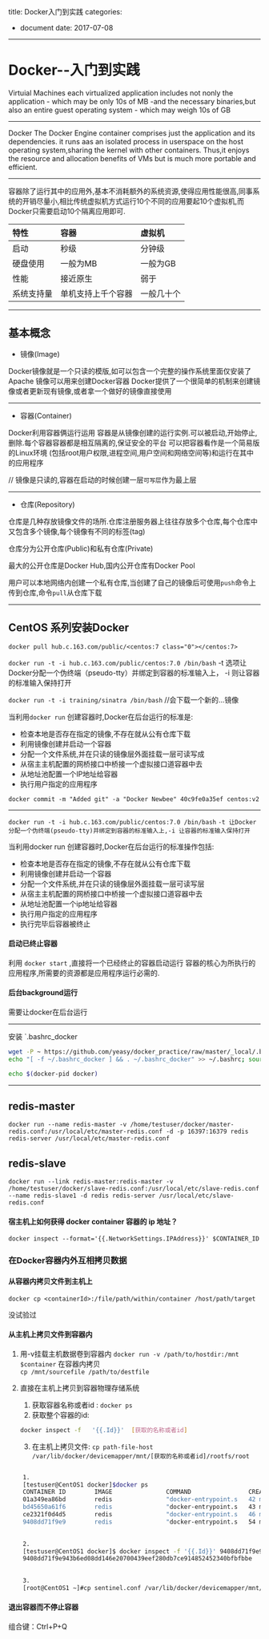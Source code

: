 title: Docker入门到实践
categories: 
- document
date: 2017-07-08
---
# Docker--入门到实践
Virtuial Machines
each virtualized application includes not nonly the application - which may be only 10s of MB -and the necessary binaries,but also an entire guest operating system - which may weigh 10s of GB

---
Docker
The Docker Engine container comprises just the application and its dependencies. it runs aas an isolated process in userspace on the host operating system,sharing the kernel with other containers. Thus,it enjoys the resource and allocation benefits of VMs but is much more portable and efficient.

---
容器除了运行其中的应用外,基本不消耗额外的系统资源,使得应用性能很高,同事系统的开销尽量小,相比传统虚拟机方式运行10个不同的应用要起10个虚拟机,而Docker只需要启动10个隔离应用即可.

|特性|容器|虚拟机|
| :- | :- |:- |
|启动|秒级|分钟级|
|硬盘使用|一般为MB|一般为GB|
|性能|接近原生|弱于|
|系统支持量|单机支持上千个容器|一般几十个|

---
## 基本概念
- 镜像(Image)

Docker镜像就是一个只读的模版,如可以包含一个完整的操作系统里面仅安装了Apache
镜像可以用来创建Docker容器
Docker提供了一个很简单的机制来创建镜像或者更新现有镜像,或者拿一个做好的镜像直接使用

---
- 容器(Container)

Docker利用容器俩运行运用
容器是从镜像创建的运行实例.可以被启动,开始停止,删除.每个容器容器都是相互隔离的,保证安全的平台
可以把容器看作是一个简易版的Linux环境 (包括root用户权限,进程空间,用户空间和网络空间等)和运行在其中的应用程序

// 镜像是只读的,容器在启动的时候创建一层`可写层`作为最上层


---
- 仓库(Repository)

仓库是几种存放镜像文件的场所.仓库注册服务器上往往存放多个仓库,每个仓库中又包含多个镜像,每个镜像有不同的标签(tag)

仓库分为公开仓库(Public)和私有仓库(Private)

最大的公开仓库是Docker Hub,国内公开仓库有Docker Pool

用户可以本地网络内创建一个私有仓库,当创建了自己的镜像后可使用`push`命令上传到仓库,命令`pull`从仓库下载

---
## CentOS 系列安装Docker

`docker pull hub.c.163.com/public/<centos:7 class="0"></centos:7>`

`docker run -t -i hub.c.163.com/public/centos:7.0 /bin/bash`
-t  选项让Docker分配一个伪终端（pseudo-tty）并绑定到容器的标准输入上，  -i  则让容器的标准输入保持打开

`docker run -t -i training/sinatra /bin/bash`  //会下载一个新的...镜像

当利用`docker run` 创建容器时,Docker在后台运行的标准是:
- 检查本地是否存在指定的镜像,不存在就从公有仓库下载
- 利用镜像创建并启动一个容器
- 分配一个文件系统,并在只读的镜像层外面挂载一层可读写成
- 从宿主主机配置的网桥接口中桥接一个虚拟接口道容器中去
- 从地址池配置一个IP地址给容器
- 执行用户指定的应用程序


`docker commit -m "Added git" -a "Docker Newbee" 40c9fe0a35ef centos:v2`




---

`docker run -t -i hub.c.163.com/public/centos:7.0 /bin/bash`
`-t 让Docker分配一个伪终端(pseudo-tty)并绑定到容器的标准输入上,-i 让容器的标准输入保持打开`

当利用docker run 创建容器时,Docker在后台运行的标准操作包括:
- 检查本地是否存在指定的镜像,不存在就从公有仓库下载
- 利用镜像创建并启动一个容器
- 分配一个文件系统,并在只读的镜像层外面挂载一层可读写层
- 从宿主主机配置的网桥接口中桥接一个虚拟接口道容器中去
- 从地址池配置一个ip地址给容器
- 执行用户指定的应用程序
- 执行完毕后容器被终止

#### 启动已终止容器
利用 `docker start` ,直接将一个已经终止的容器启动运行
容器的核心为所执行的应用程序,所需要的资源都是应用程序运行必需的.

#### 后台background运行
需要让docker在后台运行

---
安装 `.bashrc_docker

```bash
wget -P ~ https://github.com/yeasy/docker_practice/raw/master/_local/.bashrc_docker
echo "[ -f ~/.bashrc_docker ] && . ~/.bashrc_docker" >> ~/.bashrc; source ~/.bashrc

echo $(docker-pid docker)
```




----
## redis-master
`docker run --name redis-master -v /home/testuser/docker/master-redis.conf:/usr/local/etc/master-redis.conf -d -p 16397:16379 redis redis-server /usr/local/etc/master-redis.conf`

## redis-slave
`docker run --link redis-master:redis-master -v /home/testuser/docker/slave-redis.conf:/usr/local/etc/slave-redis.conf --name redis-slave1 -d redis redis-server /usr/local/etc/slave-redis.conf`


#### 宿主机上如何获得 docker container 容器的 ip 地址？
```
docker inspect --format='{{.NetworkSettings.IPAddress}}' $CONTAINER_ID
```

### 在Docker容器内外互相拷贝数据

#### 从容器内拷贝文件到主机上
`docker cp <containerId>:/file/path/within/container /host/path/target`

没试验过


#### 从主机上拷贝文件到容器内
1. 用-v挂载主机数据卷到容器内
`docker run -v /path/to/hostdir:/mnt $container`
在容器内拷贝  
`cp /mnt/sourcefile /path/to/destfile`

2. 直接在主机上拷贝到容器物理存储系统
    1. 获取容器名称或者id : `docker ps  `
    2. 获取整个容器的id: 
    ```bash
    docker inspect -f   '{{.Id}}'  [获取的名称或者id]  
    ```
    3. 在主机上拷贝文件: ` cp path-file-host /var/lib/docker/devicemapper/mnt/[获取的名称或者id]/rootfs/root `


```bash   

    1.
    [testuser@CentOS1 docker]$docker ps
    CONTAINER ID        IMAGE               COMMAND                CREATED             STATUS              PORTS                                NAMES
    01a349ea86bd        redis               "docker-entrypoint.s   42 minutes ago      Up 42 minutes       6379/tcp                             redis-slave3        
    bd45650a61f6        redis               "docker-entrypoint.s   43 minutes ago      Up 43 minutes       6379/tcp                             redis-slave2        
    ce2321f0d4d5        redis               "docker-entrypoint.s   46 minutes ago      Up 46 minutes       6379/tcp                             redis-slave1        
    9408dd71f9e9        redis               "docker-entrypoint.s   54 minutes ago      Up 54 minutes       6379/tcp, 0.0.0.0:16397->16379/tcp   redis-master 
    

    2. 
    [testuser@CentOS1 docker]$ docker inspect -f '{{.Id}}' 9408dd71f9e9
    9408dd71f9e943b6ed08dd146e20700439eef280db7ce914852452340bfbfbbe
    

    3.
    [root@CentOS1 ~]#cp sentinel.conf /var/lib/docker/devicemapper/mnt/9408dd71f9e943b6ed08dd146e20700439eef280db7ce914852452340bfbfbbe/rootfs/root/
```

#### 退出容器而不停止容器
组合键：Ctrl+P+Q


